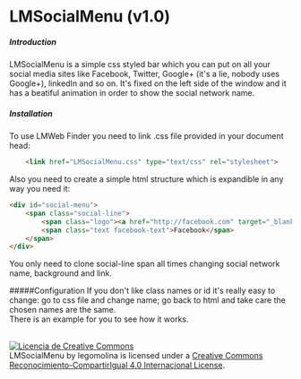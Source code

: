# LMSocialMenu (v1.0)

##### Introduction
LMSocialMenu is a simple css styled bar which you can put on all your social media sites like Facebook, Twitter, Google+ (it's a lie, nobody uses Google+), linkedIn and so on. It's fixed on the left side of the window and it has a beatiful animation in order to show the social network name.

##### Installation
To use LMWeb Finder you need to link .css file provided in your document head:
```html
    <link href="LMSocialMenu.css" type="text/css" rel="stylesheet"> 
```
Also you need to create a simple html structure which is expandible in any way you need it:
```html
<div id="social-menu">
    <span class="social-line">
        <span class="logo"><a href="http://facebook.com" target="_blank"><img src="facebook_logo.png" alt="Facebook"></a></span>
        <span class="text facebook-text">Facebook</span>
    </span>
</div>
```
You only need to clone social-line span all times changing social network name, background and link.

#####Configuration
If you don't like class names or id it's really easy to change: go to css file and change name; go back to html and take care the chosen names are the same.
<br /> 
There is an example for you to see how it works.<br /> 
<br />

<a rel="license" href="http://creativecommons.org/licenses/by-sa/4.0/" target="_blank"><img alt="Licencia de Creative Commons" style="border-width:0" src="https://i.creativecommons.org/l/by-sa/4.0/88x31.png" /></a><br /><span xmlns:dct="http://purl.org/dc/terms/" property="dct:title">LMSocialMenu</span> by <span xmlns:cc="http://creativecommons.org/ns#" property="cc:attributionName">legomolina</span> is licensed under a <a rel="license" href="http://creativecommons.org/licenses/by-sa/4.0/" target="_blank">Creative Commons Reconocimiento-CompartirIgual 4.0 Internacional License</a>.
